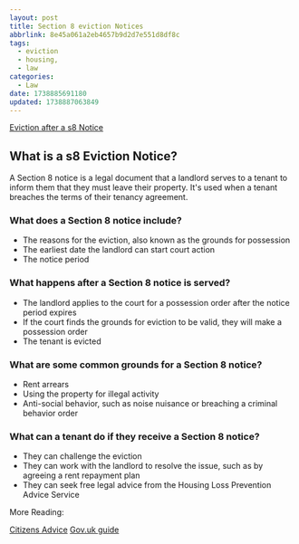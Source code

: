 ```yaml
---
layout: post
title: Section 8 eviction Notices
abbrlink: 8e45a061a2eb4657b9d2d7e551d8df8c
tags:
  - eviction
  - housing,
  - law
categories:
  - Law
date: 1738885691180
updated: 1738887063849
---
```


[Eviction after a s8 Notice](https://england.shelter.org.uk/housing_advice/eviction/eviction_after_a_section_8_notice)

## What is a s8 Eviction Notice?

A Section 8 notice is a legal document that a landlord serves to a tenant to inform them that they must leave their property. It's used when a tenant breaches the terms of their tenancy agreement.

### What does a Section 8 notice include?

- The reasons for the eviction, also known as the grounds for possession
- The earliest date the landlord can start court action
- The notice period

### What happens after a Section 8 notice is served?

- The landlord applies to the court for a possession order after the notice period expires
- If the court finds the grounds for eviction to be valid, they will make a possession order
- The tenant is evicted

### What are some common grounds for a Section 8 notice?

- Rent arrears
- Using the property for illegal activity
- Anti-social behavior, such as noise nuisance or breaching a criminal behavior order

### What can a tenant do if they receive a Section 8 notice?

- They can challenge the eviction
- They can work with the landlord to resolve the issue, such as by agreeing a rent repayment plan
- They can seek free legal advice from the Housing Loss Prevention Advice Service

More Reading:

[Citizens Advice](https://www.citizensadvice.org.uk/housing/eviction/getting-evicted/renting-privately/check-your-section-8-notice/)
[Gov.uk guide](https://www.gov.uk/evicting-tenants/section-21-and-section-8-notices#:~:text=You%20can%20evict%20tenants%20who,Housing%20Loss%20Prevention%20Advice%20Service.)
